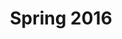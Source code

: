 ---
title: Spring 2016
vids:
  - makingdogcat
  - famous
  - wearethepeppers
  - lifeandtimes
featured: makingdogcat
order: 1
---